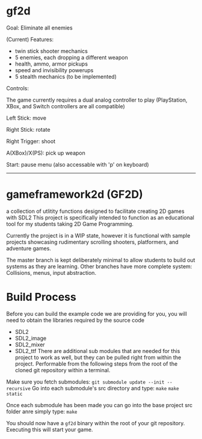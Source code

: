 # gf2d
Goal:
Eliminate all enemies

(Current) Features:

- twin stick shooter mechanics
- 5 enemies, each dropping a different weapon
- health, ammo, armor pickups
- speed and invisibility powerups
- 5 stealth mechanics (to be implemented)

Controls: 


The game currently requires a dual analog controller to play (PlayStation, XBox, and Switch controllers are all compatible) 

Left Stick: move 

Right Stick: rotate 

Right Trigger: shoot 

A(XBox)/X(PS): pick up weapon 

Start: pause menu (also accessable with 'p' on keyboard)

------------------------------------------------------------------------------------------------------------------------------------------------------------

# gameframework2d (GF2D)
a collection of utlitity functions designed to facilitate creating 2D games with SDL2
This project is specifically intended to function as an educational tool for my students taking 2D Game Programming.

Currently the project is in a WIP state, however it is functional with sample projects showcasing rudimentary scrolling shooters,
platformers, and adventure games.

The master branch is kept deliberately minimal to allow students to build out systems as they are learning.
Other branches have more complete system: Collisions, menus, input abstraction.

# Build Process

Before you can build the example code we are providing for you, you will need to obtain the libraries required
by the source code
 - SDL2
 - SDL2_image
 - SDL2_mixer
 - SDL2_ttf
There are additional sub modules that are needed for this project to work as well, but they can be pulled right from within the project.
Performable from the following steps from the root of the cloned git repository within a terminal. 

Make sure you fetch submodules: `git submodule update --init --recursive`
Go into each submodule's src directory and type:
`make`
`make static`

Once each submodule has been made you can go into the base project src folder anre simply type:
`make`

You should now have a `gf2d` binary within the root of your git repository. Executing this will start your game.
